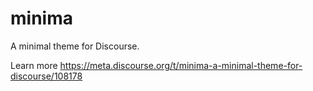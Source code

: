 # minima
A minimal theme for Discourse.

Learn more
https://meta.discourse.org/t/minima-a-minimal-theme-for-discourse/108178
